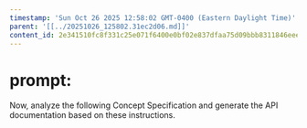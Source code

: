 ```yaml
---
timestamp: 'Sun Oct 26 2025 12:58:02 GMT-0400 (Eastern Daylight Time)'
parent: '[[../20251026_125802.31ec2d06.md]]'
content_id: 2e341510fc8f331c25e071f6400e0bf02e837dfaa75d09bbb8311846eeea1ca1
---
```


# prompt:

Now, analyze the following Concept Specification and generate the API documentation based on these instructions.
